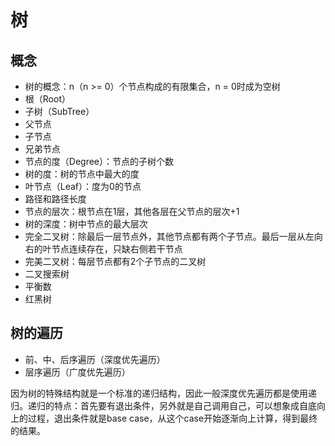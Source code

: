 # 树

## 概念

* 树的概念：n（n &gt;= 0）个节点构成的有限集合，n = 0时成为空树
* 根（Root）
* 子树（SubTree）
* 父节点
* 子节点
* 兄弟节点
* 节点的度（Degree）：节点的子树个数
* 树的度：树的节点中最大的度
* 叶节点（Leaf）：度为0的节点
* 路径和路径长度
* 节点的层次：根节点在1层，其他各层在父节点的层次+1
* 树的深度：树中节点的最大层次
* 完全二叉树：除最后一层节点外，其他节点都有两个子节点。最后一层从左向右的叶节点连续存在，只缺右侧若干节点
* 完美二叉树：每层节点都有2个子节点的二叉树
* 二叉搜索树
* 平衡数
* 红黑树

## 树的遍历

* 前、中、后序遍历（深度优先遍历）
* 层序遍历（广度优先遍历）

因为树的特殊结构就是一个标准的递归结构，因此一般深度优先遍历都是使用递归。递归的特点：首先要有退出条件，另外就是自己调用自己，可以想象成自底向上的过程，退出条件就是base case，从这个case开始逐渐向上计算，得到最终的结果。
